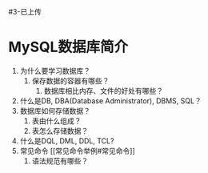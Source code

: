 #3-已上传 

# MySQL数据库简介

1. 为什么要学习数据库？
   1. 保存数据的容器有哪些？
      1. 数据库相比内存、文件的好处有哪些？
2. 什么是DB, DBA(Database Administrator), DBMS, SQL？
3. 数据库如何存储数据？
   1. 表由什么组成？
   2. 表怎么存储数据？
4. 什么是DQL, DML, DDL, TCL?
5. 常见命令   [[常见命令举例#常见命令]]
   1. 语法规范有哪些？